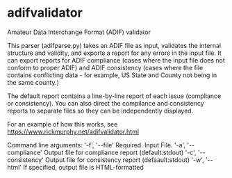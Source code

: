 # adifvalidator
Amateur Data Interchange Format (ADIF) validator

This parser (adifparse.py) takes an ADIF file as input, validates the internal structure and validity, and exports a report for any errors in the input file. It can export reports for ADIF compliance (cases where the input file does not conform to proper ADIF) and ADIF consistency (cases where the file contains conflicting data - for example, US State and County not being in the same county.)

The default report contains a line-by-line report of each issue (compliance or consistency). You can also direct the compilance and consistency reports to separate files so they can be independently displayed.

For an example of how this works, see https://www.rickmurphy.net/adifvalidator.html


Command line arguments:
        '-f', '--file'			Required. Input File.
        '-a', '--compliance'		Output file for compliance report  (default:stdout)
        '-c', '--consistency'		Output file for consistency report (defaault:stdout)
        '-w', '--html'			If specified, output file is HTML-formatted
